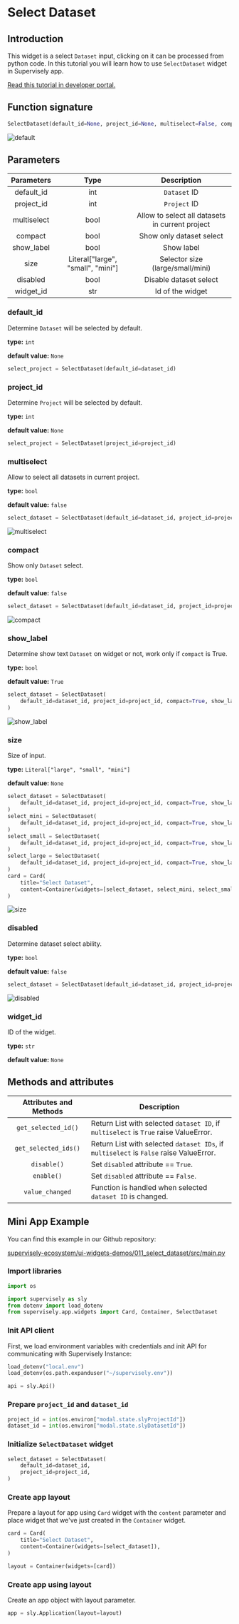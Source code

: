 # Select Dataset

## Introduction

This widget is a select `Dataset` input, clicking on it can be processed from python code. In this tutorial you will learn how to use `SelectDataset` widget in Supervisely app.

[Read this tutorial in developer portal.](https://developer.supervise.ly/app-development/apps-with-gui/SelectDataset)

## Function signature

```python
SelectDataset(default_id=None, project_id=None, multiselect=False, compact=False, show_label=True, size=None, disabled=False, widget_id=None)
```

![default](https://user-images.githubusercontent.com/120389559/217846091-eb9b97a2-8a11-4e61-b8fe-2387b8a3137c.png)

## Parameters

| Parameters  |               Type                |                   Description                   |
| :---------: | :-------------------------------: | :---------------------------------------------: |
| default_id  |                int                |                  `Dataset` ID                   |
| project_id  |                int                |                  `Project` ID                   |
| multiselect |               bool                | Allow to select all datasets in current project |
|   compact   |               bool                |            Show only dataset select             |
| show_label  |               bool                |                   Show label                    |
|    size     | Literal["large", "small", "mini"] |        Selector size (large/small/mini)         |
|  disabled   |               bool                |             Disable dataset select              |
|  widget_id  |                str                |                Id of the widget                 |

### default_id

Determine `Dataset` will be selected by default.

**type:** `int`

**default value:** `None`

```python
select_project = SelectDataset(default_id=dataset_id)
```

### project_id

Determine `Project` will be selected by default.

**type:** `int`

**default value:** `None`

```python
select_project = SelectDataset(project_id=project_id)
```

### multiselect

Allow to select all datasets in current project.

**type:** `bool`

**default value:** `false`

```python
select_dataset = SelectDataset(default_id=dataset_id, project_id=project_id, multiselect=True)
```

![multiselect](https://user-images.githubusercontent.com/120389559/218098518-60cce7a0-d9d9-404e-af60-9310993296a8.gif)

### compact

Show only `Dataset` select.

**type:** `bool`

**default value:** `false`

```python
select_dataset = SelectDataset(default_id=dataset_id, project_id=project_id, compact=True)
```

![compact](https://user-images.githubusercontent.com/120389559/217848891-7caf3883-fcb2-48d0-b0bb-4393a159ba6a.png)

### show_label

Determine show text `Dataset` on widget or not, work only if `compact` is True.

**type:** `bool`

**default value:** `True`

```python
select_dataset = SelectDataset(
    default_id=dataset_id, project_id=project_id, compact=True, show_label=False
)
```

![show_label](https://user-images.githubusercontent.com/120389559/217849159-d53c6dbd-520a-410a-b0bc-7e1fbc064f8d.png)

### size

Size of input.

**type:** `Literal["large", "small", "mini"]`

**default value:** `None`

```python
select_dataset = SelectDataset(
    default_id=dataset_id, project_id=project_id, compact=True, show_label=False
)
select_mini = SelectDataset(
    default_id=dataset_id, project_id=project_id, compact=True, show_label=False, size="mini"
)
select_small = SelectDataset(
    default_id=dataset_id, project_id=project_id, compact=True, show_label=False, size="small"
)
select_large = SelectDataset(
    default_id=dataset_id, project_id=project_id, compact=True, show_label=False, size="large"
)
card = Card(
    title="Select Dataset",
    content=Container(widgets=[select_dataset, select_mini, select_small, select_large]),
)
```

![size](https://user-images.githubusercontent.com/120389559/218713836-2e03438c-2ce3-49be-8a9c-292c617cca14.png)

### disabled

Determine dataset select ability.

**type:** `bool`

**default value:** `false`

```python
select_dataset = SelectDataset(default_id=dataset_id, project_id=project_id, disabled=True)
```

![disabled](https://user-images.githubusercontent.com/120389559/217849459-1944a41a-df7a-4cac-ba77-3519fb67c734.png)

### widget_id

ID of the widget.

**type:** `str`

**default value:** `None`

## Methods and attributes

| Attributes and Methods | Description                                                                            |
| :--------------------: | -------------------------------------------------------------------------------------- |
|  `get_selected_id()`   | Return List with selected `dataset ID`, if `multiselect` is `True` raise ValueError.   |
|  `get_selected_ids()`  | Return List with selected `dataset IDs`, if `multiselect` is `False` raise ValueError. |
|      `disable()`       | Set `disabled` attribute == `True`.                                                    |
|       `enable()`       | Set `disabled` attribute == `False`.                                                   |
|    `value_changed`     | Function is handled when selected `dataset ID` is changed.                             |

## Mini App Example

You can find this example in our Github repository:

[supervisely-ecosystem/ui-widgets-demos/011_select_dataset/src/main.py](https://github.com/supervisely-ecosystem/ui-widgets-demos/blob/master/011_select_dataset/src/main.py)

### Import libraries

```python
import os

import supervisely as sly
from dotenv import load_dotenv
from supervisely.app.widgets import Card, Container, SelectDataset
```

### Init API client

First, we load environment variables with credentials and init API for communicating with Supervisely Instance:

```python
load_dotenv("local.env")
load_dotenv(os.path.expanduser("~/supervisely.env"))

api = sly.Api()
```

### Prepare `project_id` and `dataset_id`

```python
project_id = int(os.environ["modal.state.slyProjectId"])
dataset_id = int(os.environ["modal.state.slyDatasetId"])
```

### Initialize `SelectDataset` widget

```python
select_dataset = SelectDataset(
    default_id=dataset_id,
    project_id=project_id,
)
```

### Create app layout

Prepare a layout for app using `Card` widget with the `content` parameter and place widget that we've just created in the `Container` widget.

```python
card = Card(
    title="Select Dataset",
    content=Container(widgets=[select_dataset]),
)

layout = Container(widgets=[card])
```

### Create app using layout

Create an app object with layout parameter.

```python
app = sly.Application(layout=layout)
```

